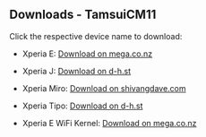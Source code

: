 ## Downloads - TamsuiCM11

Click the respective device name to download:

- Xperia E: [Download on mega.co.nz](https://mega.co.nz/#!d4l20Zba!xwRZ3twq58M5w8Jx6T8CzFQNUKDG_HngmEKM0UF48w0)
- Xperia J: [Download on d-h.st](http://d-h.st/2wy)
- Xperia Miro: [Download on shivangdave.com](http://shivangdave.com/roms.html)
- Xperia Tipo: [Download on d-h.st](http://d-h.st/9sL)

- Xperia E WiFi Kernel: [Download on mega.co.nz](https://mega.co.nz/#!IlkzibSS!Xn9YoudsjJybrULSLka7H0Z0IeqaK6ecVQuK050iVb0)

